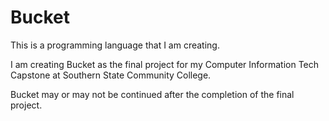 # Bucket
This is a programming language that I am creating.

I am creating Bucket as the final project for my Computer Information Tech Capstone at Southern State Community College.

Bucket may or may not be continued after the completion of the final project.
